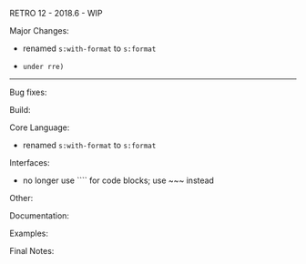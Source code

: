 RETRO 12 - 2018.6 - WIP

Major Changes:

- renamed `s:with-format` to `s:format`
- ```` no longer used for code blocks (now reserved for 'tests'
  under rre)

----------------------------------------------------------------

Bug fixes:

Build:

Core Language:

- renamed `s:with-format` to `s:format`

Interfaces:

- no longer use ```` for code blocks; use ~~~ instead

Other:

Documentation:

Examples:

Final Notes:
